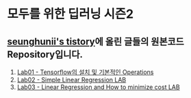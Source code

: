 # 모두를 위한 딥러닝 시즌2
## [seunghunii's tistory](https://seunghuni96.tistory.com/category/%EA%B0%95%EC%9D%98%EC%A0%95%EB%A6%AC/%EB%AA%A8%EB%91%90%EB%A5%BC%20%EC%9C%84%ED%95%9C%20%EB%94%A5%EB%9F%AC%EB%8B%9D%20%EC%8B%9C%EC%A6%8C%202)에 올린 글들의 원본코드 Repository입니다.
1. [Lab01 - Tensorflow의 설치 및 기본적인 Operations](https://seunghuni96.tistory.com/84)
2. [Lab02 - Simple Linear Regression LAB](https://seunghuni96.tistory.com/85)
3. [Lab03 - Linear Regression and How to minimize cost LAB](https://seunghuni96.tistory.com/86?category=978166)